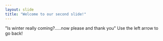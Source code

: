 ```yaml
---
layout: slide
title: "Welcome to our second slide!"
---
```

"Is winter really coming?.....now please and thank you"
Use the left arrow to go back!
